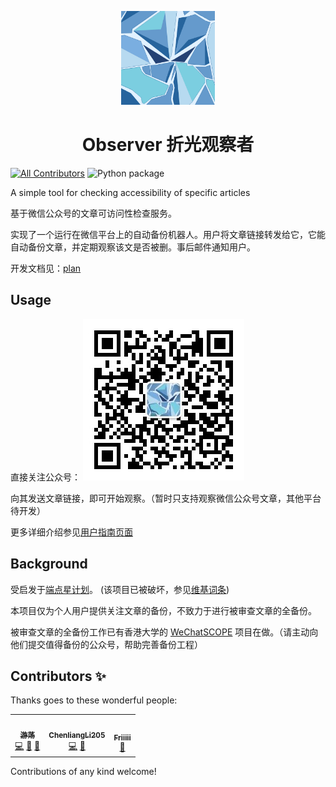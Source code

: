 <p align="center">
  <img alt="logo" src="./img/logo.jpg" width="150px" />
  <h1 align="center">Observer 折光观察者</h1>
</p>

<!-- ALL-CONTRIBUTORS-BADGE:START - Do not remove or modify this section -->
[![All Contributors](https://img.shields.io/badge/all_contributors-3-orange.svg)](#contributors)
![Python package](https://github.com/MamaShip/Observer/workflows/Python%20package/badge.svg)
<!-- ALL-CONTRIBUTORS-BADGE:END -->

A simple tool for checking accessibility of specific articles

基于微信公众号的文章可访问性检查服务。

实现了一个运行在微信平台上的自动备份机器人。用户将文章链接转发给它，它能自动备份文章，并定期观察该文是否被删。事后邮件通知用户。

开发文档见：[plan](dev_docs/plan.md)

## Usage
直接关注公众号：
![时间从来不回答](static/qrcode.jpg)

向其发送文章链接，即可开始观察。（暂时只支持观察微信公众号文章，其他平台待开发）

更多详细介绍参见[用户指南页面](http://wx.twisted-meadows.com/)

## Background
受启发于[端点星计划](https://github.com/Terminus2049/Terminus2049.github.io)。
(该项目已被破坏，参见[维基词条](https://zh.wikipedia.org/wiki/%E7%AB%AF%E7%82%B9%E6%98%9F%E4%BA%8B%E4%BB%B6))

本项目仅为个人用户提供关注文章的备份，不致力于进行被审查文章的全备份。

被审查文章的全备份工作已有香港大学的 [WeChatSCOPE](https://wechatscope.jmsc.hku.hk/) 项目在做。（请主动向他们提交值得备份的公众号，帮助完善备份工程）

## Contributors ✨

Thanks goes to these wonderful people:

<!-- ALL-CONTRIBUTORS-LIST:START - Do not remove or modify this section -->
<!-- prettier-ignore-start -->
<!-- markdownlint-disable -->
<table>
  <tr>
    <td align="center"><a href="http://www.twisted-meadows.com"><img src="https://avatars3.githubusercontent.com/u/7104870?v=4" width="100px;" alt=""/><br /><sub><b>游荡</b></sub></a><br /><a href="https://github.com/MamaShip/Observer/commits?author=MamaShip" title="Code">💻</a> <a href="https://github.com/MamaShip/Observer/commits?author=MamaShip" title="Documentation">📖</a> <a href="#maintenance-MamaShip" title="Maintenance">🚧</a></td>
    <td align="center"><a href="https://github.com/ChenliangLi205"><img src="https://avatars2.githubusercontent.com/u/33442091?v=4" width="100px;" alt=""/><br /><sub><b>ChenliangLi205</b></sub></a><br /><a href="https://github.com/MamaShip/Observer/commits?author=ChenliangLi205" title="Code">💻</a> <a href="#maintenance-ChenliangLi205" title="Maintenance">🚧</a></td>
    <td align="center"><a href="https://github.com/Friiiii"><img src="https://avatars2.githubusercontent.com/u/66207271?v=4" width="100px;" alt=""/><br /><sub><b>Friiiii</b></sub></a><br /><a href="#design-Friiiii" title="Design">🎨</a></td>
  </tr>
</table>

<!-- markdownlint-enable -->
<!-- prettier-ignore-end -->
<!-- ALL-CONTRIBUTORS-LIST:END -->

Contributions of any kind welcome!

